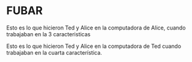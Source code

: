 # FUBAR

Esto es lo que hicieron Ted y Alice en la computadora de Alice, cuando trabajaban en la 3 caracteristicas

Esto es lo que hicieron Ted y Alice en la computadora de Ted cuando trabajaban en la cuarta característica.


